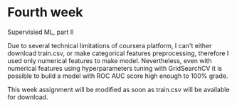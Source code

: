 # Fourth week
Supervisied ML, part II

Due to several technical limitations of coursera platform, I can't either download train.csv, or make categorical features preprocessing, therefore I used only numerical features to make model. Nevertheless, even with numerical features using hyperparameters tuning with GridSearchCV it is possible to build a model with ROC AUC score high enough to 100% grade.

This week assignment will be modified as soon as train.csv will be available for download.
